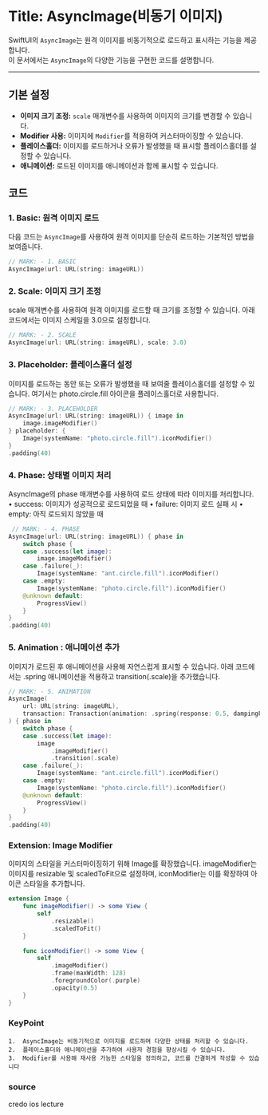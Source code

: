 # Title: AsyncImage(비동기 이미지)

SwiftUI의 `AsyncImage`는 원격 이미지를 비동기적으로 로드하고 표시하는 기능을 제공합니다.  
이 문서에서는 `AsyncImage`의 다양한 기능을 구현한 코드를 설명합니다.

---

## 기본 설정

- **이미지 크기 조정:** `scale` 매개변수를 사용하여 이미지의 크기를 변경할 수 있습니다.
- **Modifier 사용:** 이미지에 `Modifier`를 적용하여 커스터마이징할 수 있습니다.
- **플레이스홀더:** 이미지를 로드하거나 오류가 발생했을 때 표시할 플레이스홀더를 설정할 수 있습니다.
- **애니메이션:** 로드된 이미지를 애니메이션과 함께 표시할 수 있습니다.



## 코드

### 1. Basic: 원격 이미지 로드
다음 코드는 `AsyncImage`를 사용하여 원격 이미지를 단순히 로드하는 기본적인 방법을 보여줍니다.

```swift
// MARK: - 1. BASIC
AsyncImage(url: URL(string: imageURL))
```

### 2. Scale: 이미지 크기 조정
scale 매개변수를 사용하여 원격 이미지를 로드할 때 크기를 조정할 수 있습니다.
아래 코드에서는 이미지 스케일을 3.0으로 설정합니다.

```swift
// MARK: - 2. SCALE
AsyncImage(url: URL(string: imageURL), scale: 3.0)
```

### 3. Placeholder: 플레이스홀더 설정
이미지를 로드하는 동안 또는 오류가 발생했을 때 보여줄 플레이스홀더를 설정할 수 있습니다.
여기서는 photo.circle.fill 아이콘을 플레이스홀더로 사용합니다.

```swift
// MARK: - 3. PLACEHOLDER
AsyncImage(url: URL(string: imageURL)) { image in
    image.imageModifier()
} placeholder: {
    Image(systemName: "photo.circle.fill").iconModifier()
}
.padding(40)
```
### 4. Phase: 상태별 이미지 처리  
AsyncImage의 phase 매개변수를 사용하여 로드 상태에 따라 이미지를 처리합니다.
	•	success: 이미지가 성공적으로 로드되었을 때
	•	failure: 이미지 로드 실패 시
	•	empty: 아직 로드되지 않았을 때
 
```swift
 // MARK: - 4. PHASE
AsyncImage(url: URL(string: imageURL)) { phase in
    switch phase {
    case .success(let image):
        image.imageModifier()
    case .failure(_):
        Image(systemName: "ant.circle.fill").iconModifier()
    case .empty:
        Image(systemName: "photo.circle.fill").iconModifier()
    @unknown default:
        ProgressView()
    }
}
.padding(40)
```

### 5. Animation : 애니메이션 추가
이미지가 로드된 후 애니메이션을 사용해 자연스럽게 표시할 수 있습니다.
아래 코드에서는 .spring 애니메이션을 적용하고 transition(.scale)을 추가했습니다.

```swift
// MARK: - 5. ANIMATION
AsyncImage(
    url: URL(string: imageURL), 
    transaction: Transaction(animation: .spring(response: 0.5, dampingFraction: 0.6, blendDuration: 0.25))
) { phase in
    switch phase {
    case .success(let image):
        image
            .imageModifier()
            .transition(.scale)
    case .failure(_):
        Image(systemName: "ant.circle.fill").iconModifier()
    case .empty:
        Image(systemName: "photo.circle.fill").iconModifier()
    @unknown default:
        ProgressView()
    }
}
.padding(40)
```

### Extension: Image Modifier
이미지의 스타일을 커스터마이징하기 위해 Image를 확장했습니다.
imageModifier는 이미지를 resizable 및 scaledToFit으로 설정하며,
iconModifier는 이를 확장하여 아이콘 스타일을 추가합니다.

```swift
extension Image {
    func imageModifier() -> some View {
        self
            .resizable()
            .scaledToFit()
    }
    
    func iconModifier() -> some View {
        self
            .imageModifier()
            .frame(maxWidth: 128)
            .foregroundColor(.purple)
            .opacity(0.5)
    }
}
```

### KeyPoint
	1.	AsyncImage는 비동기적으로 이미지를 로드하며 다양한 상태를 처리할 수 있습니다.
	2.	플레이스홀더와 애니메이션을 추가하여 사용자 경험을 향상시킬 수 있습니다.
	3.	Modifier를 사용해 재사용 가능한 스타일을 정의하고, 코드를 간결하게 작성할 수 있습니다

### source
credo ios lecture
